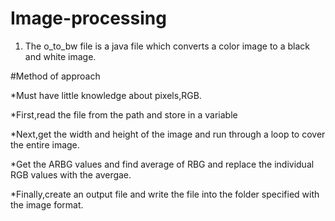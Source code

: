 # Image-processing

1) The o_to_bw file is a java file which converts a color image to a black and white image.

#Method of approach


*Must have little knowledge about pixels,RGB.

*First,read the file from the path and store in a variable

*Next,get the width and height of the image and run through a loop to cover the entire image.

*Get the ARBG values and find average of RBG and replace the individual RGB values with the avergae.

*Finally,create an output file and write the file into the folder specified with the image format.
